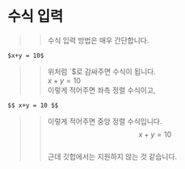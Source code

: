 # 수식 입력

>> 수식 입력 방법은 매우 간단합니다.  

```
$x+y = 10$
```
>> 위처럼 `$로 감싸주면 수식이 됩니다.  
$x+y=10$  
>> 이렇게 적어주면 좌측 정렬 수식이고,    
```
$$ x+y = 10 $$
```
>> 이렇게 적어주면 중앙 정렬 수식입니다.  
$$  x+y = 10  $$  
>> 근데 깃헙에서는 지원하지 않는 것 같습니다.  
